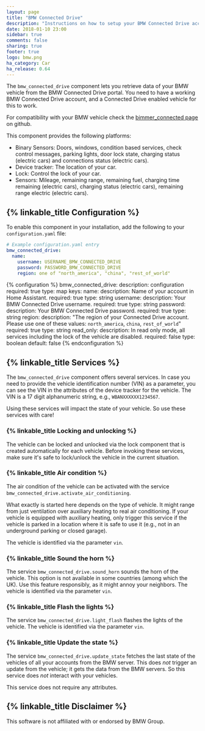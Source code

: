 ```yaml
---
layout: page
title: "BMW Connected Drive"
description: "Instructions on how to setup your BMW Connected Drive account with Home Assistant."
date: 2018-01-10 23:00
sidebar: true
comments: false
sharing: true
footer: true
logo: bmw.png
ha_category: Car
ha_release: 0.64
---
```


The `bmw_connected_drive` component lets you retrieve data of your BMW vehicle from the BMW Connected Drive portal. You need to have a working BMW Connected Drive account, and a Connected Drive enabled vehicle for this to work.

For compatibility with your BMW vehicle check the [bimmer_connected page](https://github.com/m1n3rva/bimmer_connected) on github.

This component provides the following platforms:

 - Binary Sensors: Doors, windows, condition based services, check control messages, parking lights, door lock state, charging status (electric cars) and connections status (electric cars).
 - Device tracker: The location of your car.
 - Lock: Control the lock of your car.
 - Sensors: Mileage, remaining range, remaining fuel, charging time remaining (electric cars), charging status (electric cars), remaining range electric (electric cars).

 ## {% linkable_title Configuration %}

To enable this component in your installation, add the following to your
`configuration.yaml` file:

```yaml
# Example configuration.yaml entry
bmw_connected_drive:
  name:
    username: USERNAME_BMW_CONNECTED_DRIVE
    password: PASSWORD_BMW_CONNECTED_DRIVE
    region: one of "north_america", "china", "rest_of_world"
```

{% configuration %}
bmw_connected_drive:
  description: configuration
  required: true
  type: map
  keys:
    name:
      description: Name of your account in Home Assistant.
      required: true
      type: string
    username:
      description: Your BMW Connected Drive username.
      required: true
      type: string
    password:
      description: Your BMW Connected Drive password.
      required: true
      type: string
    region:
      description: "The region of your Connected Drive account. Please use one of these values: `north_america`, `china`, `rest_of_world`"
      required: true
      type: string
    read_only:
      description: In read only mode, all services including the lock of the vehicle are disabled.
      required: false
      type: boolean
      default: false
{% endconfiguration %}

## {% linkable_title Services %}

The `bmw_connected_drive` component offers several services. In case you need to provide the vehicle identification number (VIN) as a parameter, you can see the VIN in the attributes of the device tracker for the vehicle. The VIN is a 17 digit alphanumeric string, e.g., `WBANXXXXXX1234567`.

Using these services will impact the state of your vehicle. So use these services with care!

### {% linkable_title Locking and unlocking %}

The vehicle can be locked and unlocked via the lock component that is created automatically for each vehicle. Before invoking these services, make sure it's safe to lock/unlock the vehicle in the current situation.

### {% linkable_title Air condition %}

The air condition of the vehicle can be activated with the service `bmw_connected_drive.activate_air_conditioning`.

What exactly is started here depends on the type of vehicle. It might range from just ventilation over auxiliary heating to real air conditioning. If your vehicle is equipped with auxiliary heating, only trigger this service if the vehicle is parked in a location where it is safe to use it (e.g., not in an underground parking or closed garage).

The vehicle is identified via the parameter `vin`.

### {% linkable_title Sound the horn %}

The service `bmw_connected_drive.sound_horn` sounds the horn of the vehicle. This option is not available in some countries (among which  the UK). Use this feature responsibly, as it might annoy your neighbors. The vehicle is identified via the parameter `vin`.

### {% linkable_title Flash the lights %}

The service `bmw_connected_drive.light_flash` flashes the lights of the vehicle. The vehicle is identified via the parameter `vin`.

### {% linkable_title Update the state %}

The service `bmw_connected_drive.update_state` fetches the last state of the vehicles of all your accounts from the BMW server. This does *not* trigger an update from the vehicle; it gets the data from the BMW servers. So this service does *not* interact with your vehicles.

This service does not require any attributes.

## {% linkable_title Disclaimer %}

This software is not affiliated with or endorsed by BMW Group.
